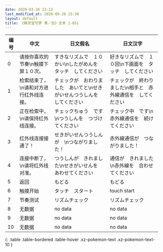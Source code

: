 ```yaml
---
date: 2020-03-26 23:13
last_modified_at: 2020-09-28 15:30
layout: default
title: 《精灵宝可梦 黑／白》文本 1-051
---
```

| 编号 | 中文 | 日文假名 | 日文汉字 |
| ---- | ---- | ---- | --- |
| 0 | 请按你喜欢的节奏\n触摸下屏１０次。 | すきなリズムで　１０かい\nしたがめんを　タッチ　してください | 好きなリズムで　１０回\n下画面を　タッチ　してください |
| 1 | 检索结束了，\n请和对方进行红外线连接。 | チェックが　おわりました　あいてと\nせきがいせんつうしんを　してください | チェックが　終わりました\n相手と　赤外線通信を　してください |
| 2 | 正在检索中，\n请保持红外线连接。 | チェックちゅう　です\nつうしんを　つづけてください | チェック中　です\n赤外線通信を　続けてください |
| 3 | 红外线连接接通了！ | せきがいせんつうしんが　\nつながりました！ | 赤外線通信が　つながりました！ |
| 4 | 连接中断了，\n请将红外线对准。 | つうしんが　きれました\nせきがいせんを　あわせてください | 通信が　きれました\n赤外線を　合わせてください |
| 5 | 返回 | もどる | もどる |
| 6 | 触摸开始 | タッチ　スタート | touch start |
| 7 | 节奏测试 | リズムチェック | リズムチェック |
| 8 | 无数据 | no data | no data |
| 9 | 无数据 | no data | no data |
| 10 | 无数据 | no data | no data |
{: .table .table-bordered .table-hover .xz-pokemon-text .xz-pokemon-text-10 }